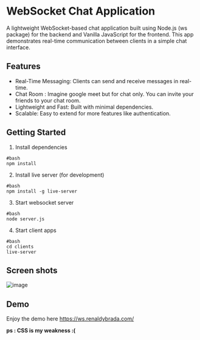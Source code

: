 # WebSocket Chat Application
A lightweight WebSocket-based chat application built using Node.js (ws package) for the backend and Vanilla JavaScript for the frontend. This app demonstrates real-time communication between clients in a simple chat interface.


## Features
- Real-Time Messaging: Clients can send and receive messages in real-time.
- Chat Room : Imagine google meet but for chat only. You can invite your friends to your chat room. 
- Lightweight and Fast: Built with minimal dependencies.
- Scalable: Easy to extend for more features like authentication.


## Getting Started
1. Install dependencies
```
#bash
npm install
```
2.  Install live server (for development)
```
#bash
npm install -g live-server
```
3.  Start websocket server
```
#bash
node server.js
```
4.  Start client apps
```
#bash
cd clients
live-server
```

## Screen shots
![image](https://github.com/user-attachments/assets/7e9f0862-3805-44e4-8fea-51513117bdd5)

## Demo
Enjoy the demo here https://ws.renaldybrada.com/

**ps : CSS is my weakness :(**
